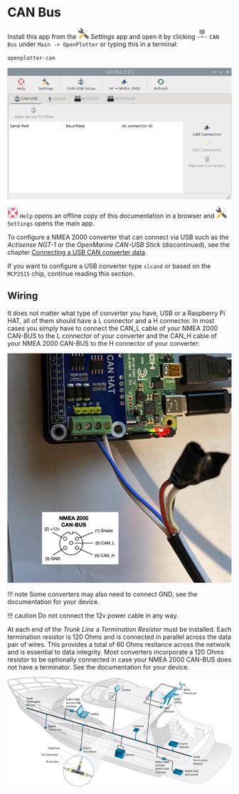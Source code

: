 # CAN Bus

Install this app from the ![Settings](../settings/img/openplotter-settings.png) *Settings* app and open it by clicking ![Canb Bus](img/can.png) `CAN Bus` under `Main -> OpenPlotter` or typing this in a terminal:

```console
openplotter-can
```

![can0](img/can0.png)

![Help](../settings/img/help.png) ``Help`` opens an offline copy of this documentation in a browser and ![Settings](../settings/img/openplotter-settings.png) ``Settings`` opens the main app.

To configure a NMEA 2000 converter that can connect via USB such as the *Actisense NGT-1* or the *OpenMarine CAN-USB Stick* (discontinued), see the chapter [Connecting a USB CAN converter data](../serial/connectingCAN.md).

If you want to configure a USB converter type ``slcand`` or based on the ``MCP2515`` chip, continue reading this section.

## Wiring

It does not matter what type of converter you have, USB or a Raspberry Pi HAT, all of them should have a L connector and a H connector. In most cases you simply have to connect the CAN_L cable of your NMEA 2000 CAN-BUS to the L connector of your converter and the CAN_H cable of your NMEA 2000 CAN-BUS to the H connector of your converter:

![can2](img/can2.png)

!!! note
	Some converters may also need to connect GND, see the documentation for your device.

!!! caution
	Do not connect the 12v power cable in any way.

At each end of the *Trunk Line* a *Termination Resistor* must be installed. Each termination resistor is 120 Ohms and is connected in parallel across the data pair of wires. This provides a total of 60 Ohms resitance across the network and is essential to data integrity. Most converters incorporate a 120 Ohms resistor to be optionally connected in case your NMEA 2000 CAN-BUS does not have a terminator. See the documentation for your device.

![can1](img/can1.png)
